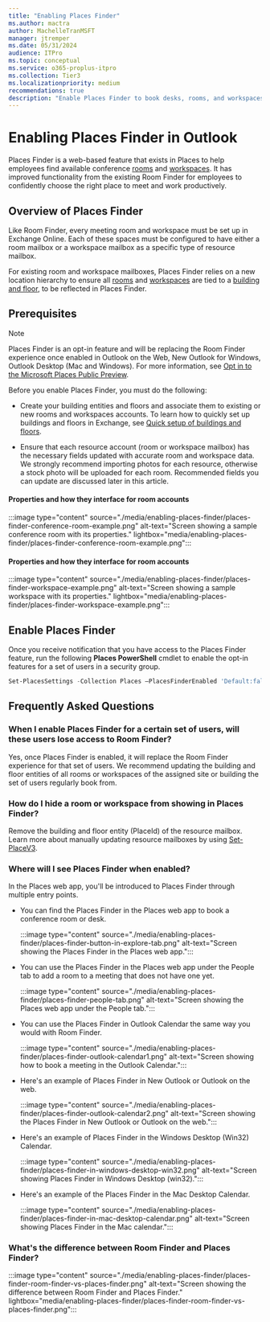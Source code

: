 ```yaml
---
title: "Enabling Places Finder"
ms.author: mactra
author: MachelleTranMSFT
manager: jtremper
ms.date: 05/31/2024
audience: ITPro
ms.topic: conceptual
ms.service: o365-proplus-itpro
ms.collection: Tier3
ms.localizationpriority: medium
recommendations: true
description: "Enable Places Finder to book desks, rooms, and workspaces."
---
```

# Enabling Places Finder in Outlook

Places Finder is a web-based feature that exists in Places to help employees find available conference [rooms](/exchange/recipients/room-mailboxes) and [workspaces](/exchange/troubleshoot/outlook-issues/create-book-workspace-outlook). It has improved functionality from the existing Room Finder for employees to confidently choose the right place to meet and work productively.

## Overview of Places Finder

Like Room Finder, every meeting room and workspace must be set up in Exchange Online. Each of these spaces must be configured to have either a room mailbox or a workspace mailbox as a specific type of resource mailbox.  

For existing room and workspace mailboxes, Places Finder relies on a new location hierarchy to ensure all [rooms](/exchange/recipients/room-mailboxes) and [workspaces](/exchange/troubleshoot/outlook-issues/create-book-workspace-outlook) are tied to a [building and floor](get-started/quick-setup-buildings-floors.md), to be reflected in Places Finder.  

## Prerequisites

> [!NOTE]
> Places Finder is an opt-in feature and will be replacing the Room Finder experience once enabled in Outlook on the Web, New Outlook for Windows, Outlook Desktop (Mac and Windows). For more information, see [Opt in to the Microsoft Places Public Preview](opt-in-places-preview.md).

Before you enable Places Finder, you must do the following:

- Create your building entities and floors and associate them to existing or new rooms and workspaces accounts. To learn how to quickly set up buildings and floors in Exchange, see [Quick setup of buildings and floors](get-started/quick-setup-buildings-floors.md).

- Ensure that each resource account (room or workspace mailbox) has the necessary fields updated with accurate room and workspace data. We strongly recommend importing photos for each resource, otherwise a stock photo will be uploaded for each room. Recommended fields you can update are discussed later in this article.

#### Properties and how they interface for room accounts

:::image type="content" source="./media/enabling-places-finder/places-finder-conference-room-example.png" alt-text="Screen showing a sample conference room with its properties." lightbox="media/enabling-places-finder/places-finder-conference-room-example.png":::

#### Properties and how they interface for room accounts

:::image type="content" source="./media/enabling-places-finder/places-finder-workspace-example.png" alt-text="Screen showing a sample workspace with its properties." lightbox="media/enabling-places-finder/places-finder-workspace-example.png":::

## Enable Places Finder

Once you receive notification that you have access to the Places Finder feature, run the following **Places PowerShell** cmdlet to enable the opt-in features for a set of users in a security group.

```powershell
Set-PlacesSettings -Collection Places –PlacesFinderEnabled 'Default:false, OID:<Security Group OID>@<TenantId>:true'
```
## Frequently Asked Questions

### When I enable Places Finder for a certain set of users, will these users lose access to Room Finder?

Yes, once Places Finder is enabled, it will replace the Room Finder experience for that set of users. We recommend updating the building and floor entities of all rooms or workspaces of the assigned site or building the set of users regularly book from.

### How do I hide a room or workspace from showing in Places Finder?

Remove the building and floor entity (PlaceId) of the resource mailbox. Learn more about manually updating resource mailboxes by using [Set-PlaceV3](powershell/set-placev3.md).

### Where will I see Places Finder when enabled?

In the Places web app, you'll be introduced to Places Finder through multiple entry points.  

- You can find the Places Finder in the Places web app to book a conference room or desk.

  :::image type="content" source="./media/enabling-places-finder/places-finder-button-in-explore-tab.png" alt-text="Screen showing the Places Finder in the Places web app.":::

- You can use the Places Finder in the Places web app under the People tab to add a room to a meeting that does not have one yet.

  :::image type="content" source="./media/enabling-places-finder/places-finder-people-tab.png" alt-text="Screen showing the Places web app under the People tab.":::

- You can use the Places Finder in Outlook Calendar the same way you would with Room Finder.

  :::image type="content" source="./media/enabling-places-finder/places-finder-outlook-calendar1.png" alt-text="Screen showing how to book a meeting in the Outlook Calendar.":::

- Here's an example of Places Finder in New Outlook or Outlook on the web.

  :::image type="content" source="./media/enabling-places-finder/places-finder-outlook-calendar2.png" alt-text="Screen showing the Places Finder in New Outlook or Outlook on the web.":::

- Here's an example of Places Finder in the Windows Desktop (Win32) Calendar.

  :::image type="content" source="./media/enabling-places-finder/places-finder-in-windows-desktop-win32.png" alt-text="Screen showing Places Finder in Windows Desktop (win32).":::
 
- Here's an example of the Places Finder in the Mac Desktop Calendar.

  :::image type="content" source="./media/enabling-places-finder/places-finder-in-mac-desktop-calendar.png" alt-text="Screen showing Places Finder in the Mac calendar.":::

### What's the difference between Room Finder and Places Finder?

:::image type="content" source="./media/enabling-places-finder/places-finder-room-finder-vs-places-finder.png" alt-text="Screen showing the difference between Room Finder and Places Finder." lightbox="media/enabling-places-finder/places-finder-room-finder-vs-places-finder.png":::


